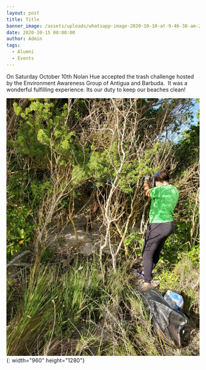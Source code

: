 ```yaml
---
layout: post
title: Title
banner_image: /assets/uploads/whatsapp-image-2020-10-10-at-9-46-38-am-2.jpeg
date: 2020-10-15 00:00:00
author: Admin
tags:
  - Alumni
  - Events
---
```


On Saturday October 10th Nolan Hue accepted the trash challenge hosted by the Environment Awareness Group of Antigua and Barbuda.&nbsp; It was a wonderful fulfilling experience. Its our duty to keep our beaches clean\!

![](/assets/uploads/whatsapp-image-2020-10-10-at-9-46-38-am-1.jpeg){: width="960" height="1280"}

&nbsp;

&nbsp;